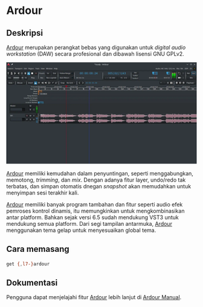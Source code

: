 # Ardour

## Deskripsi

[Ardour] merupakan perangkat bebas yang digunakan untuk _digital audio workstation_ (DAW) secara profesional dan dibawah lisensi GNU GPLv2.

![Ardour LangitKetujuh OS](../../media/image/ardour-langitketujuh-id-1.webp)

[Ardour] memiliki kemudahan dalam penyuntingan, seperti menggabungkan, memotong, _trimming_, dan _mix_. Dengan adanya fitur layer, undo/redo tak terbatas, dan simpan otomatis dnegan _snapshot_ akan memudahkan untuk menyimpan sesi terakhir kali.

[Ardour] memiliki banyak program tambahan dan fitur seperti audio efek pemroses kontrol dinamis, itu memungkinkan untuk mengkombinasikan antar platform. Bahkan sejak versi 6.5 sudah mendukung VST3 untuk mendukung semua platform. Dari segi tampilan antarmuka, [Ardour] menggunakan tema gelap untuk menyesuaikan global tema.

## Cara memasang

```sh
get {,l7-}ardour
```

## Dokumentasi

Pengguna dapat menjelajahi fitur [Ardour] lebih lanjut di [Ardour Manual].

[Ardour]:https://www.ardour.org/
[Ardour Manual]:https://manual.ardour.org/
